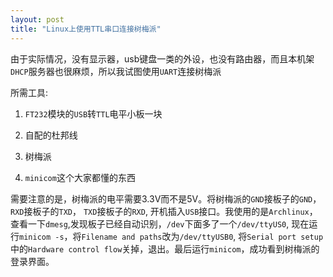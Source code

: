 ```yaml
---
layout: post
title: "Linux上使用TTL串口连接树梅派"
---
```


由于实际情况，没有显示器，usb键盘一类的外设，也没有路由器，而且本机架`DHCP`服务器也很麻烦，所以我试图使用`UART`连接树梅派

所需工具:


1.  `FT232`模块的`USB`转`TTL`电平小板一块

2. 自配的杜邦线

3. 树梅派

4. `minicom`这个大家都懂的东西


  需要注意的是，树梅派的电平需要3.3V而不是5V。将树梅派的`GND`接板子的`GND`， `RXD`接板子的`TXD`， `TXD`接板子的`RXD`, 开机插入`USB`接口。我使用的是`Archlinux`，查看一下`dmesg`,发现板子已经自动识别，`/dev`下面多了一个`/dev/ttyUS0`, 现在运行`minicom -s`，将`Filename and paths`改为`/dev/ttyUSB0`, 将`Serial port setup`中的`Hardware control flow`关掉，退出。最后运行`minicom`，成功看到树梅派的登录界面。
